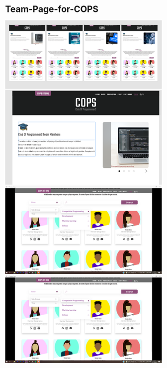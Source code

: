 # Team-Page-for-COPS
![alt text](https://github.com/AVoid1/Team-Page-for-COPS/blob/main/teams1.png)
![alt text](https://github.com/AVoid1/Team-Page-for-COPS/blob/main/teams2.png)
![alt text](https://github.com/AVoid1/Team-Page-for-COPS/blob/main/teams3.png)
![alt text](https://github.com/AVoid1/Team-Page-for-COPS/blob/main/teams4.png)
